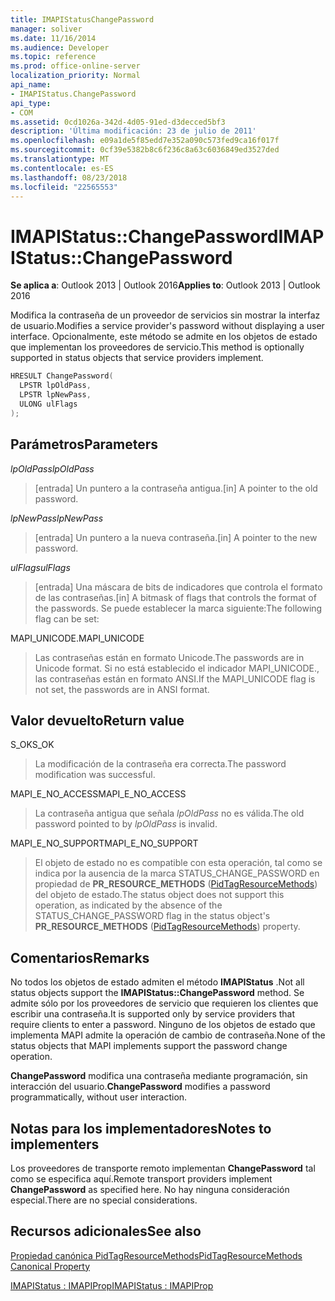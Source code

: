 ```yaml
---
title: IMAPIStatusChangePassword
manager: soliver
ms.date: 11/16/2014
ms.audience: Developer
ms.topic: reference
ms.prod: office-online-server
localization_priority: Normal
api_name:
- IMAPIStatus.ChangePassword
api_type:
- COM
ms.assetid: 0cd1026a-342d-4d05-91ed-d3decced5bf3
description: 'Última modificación: 23 de julio de 2011'
ms.openlocfilehash: e09a1de5f85edd7e352a090c573fed9ca16f017f
ms.sourcegitcommit: 0cf39e5382b8c6f236c8a63c6036849ed3527ded
ms.translationtype: MT
ms.contentlocale: es-ES
ms.lasthandoff: 08/23/2018
ms.locfileid: "22565553"
---
```

# <a name="imapistatuschangepassword"></a><span data-ttu-id="a98e2-103">IMAPIStatus::ChangePassword</span><span class="sxs-lookup"><span data-stu-id="a98e2-103">IMAPIStatus::ChangePassword</span></span>

  
  
<span data-ttu-id="a98e2-104">**Se aplica a**: Outlook 2013 | Outlook 2016</span><span class="sxs-lookup"><span data-stu-id="a98e2-104">**Applies to**: Outlook 2013 | Outlook 2016</span></span> 
  
<span data-ttu-id="a98e2-105">Modifica la contraseña de un proveedor de servicios sin mostrar la interfaz de usuario.</span><span class="sxs-lookup"><span data-stu-id="a98e2-105">Modifies a service provider's password without displaying a user interface.</span></span> <span data-ttu-id="a98e2-106">Opcionalmente, este método se admite en los objetos de estado que implementan los proveedores de servicio.</span><span class="sxs-lookup"><span data-stu-id="a98e2-106">This method is optionally supported in status objects that service providers implement.</span></span>
  
```cpp
HRESULT ChangePassword(
  LPSTR lpOldPass,
  LPSTR lpNewPass,
  ULONG ulFlags
);
```

## <a name="parameters"></a><span data-ttu-id="a98e2-107">Parámetros</span><span class="sxs-lookup"><span data-stu-id="a98e2-107">Parameters</span></span>

 <span data-ttu-id="a98e2-108">_lpOldPass_</span><span class="sxs-lookup"><span data-stu-id="a98e2-108">_lpOldPass_</span></span>
  
> <span data-ttu-id="a98e2-109">[entrada] Un puntero a la contraseña antigua.</span><span class="sxs-lookup"><span data-stu-id="a98e2-109">[in] A pointer to the old password.</span></span>
    
 <span data-ttu-id="a98e2-110">_lpNewPass_</span><span class="sxs-lookup"><span data-stu-id="a98e2-110">_lpNewPass_</span></span>
  
> <span data-ttu-id="a98e2-111">[entrada] Un puntero a la nueva contraseña.</span><span class="sxs-lookup"><span data-stu-id="a98e2-111">[in] A pointer to the new password.</span></span>
    
 <span data-ttu-id="a98e2-112">_ulFlags_</span><span class="sxs-lookup"><span data-stu-id="a98e2-112">_ulFlags_</span></span>
  
> <span data-ttu-id="a98e2-113">[entrada] Una máscara de bits de indicadores que controla el formato de las contraseñas.</span><span class="sxs-lookup"><span data-stu-id="a98e2-113">[in] A bitmask of flags that controls the format of the passwords.</span></span> <span data-ttu-id="a98e2-114">Se puede establecer la marca siguiente:</span><span class="sxs-lookup"><span data-stu-id="a98e2-114">The following flag can be set:</span></span>
    
<span data-ttu-id="a98e2-115">MAPI_UNICODE.</span><span class="sxs-lookup"><span data-stu-id="a98e2-115">MAPI_UNICODE</span></span> 
  
> <span data-ttu-id="a98e2-116">Las contraseñas están en formato Unicode.</span><span class="sxs-lookup"><span data-stu-id="a98e2-116">The passwords are in Unicode format.</span></span> <span data-ttu-id="a98e2-117">Si no está establecido el indicador MAPI_UNICODE., las contraseñas están en formato ANSI.</span><span class="sxs-lookup"><span data-stu-id="a98e2-117">If the MAPI_UNICODE flag is not set, the passwords are in ANSI format.</span></span>
    
## <a name="return-value"></a><span data-ttu-id="a98e2-118">Valor devuelto</span><span class="sxs-lookup"><span data-stu-id="a98e2-118">Return value</span></span>

<span data-ttu-id="a98e2-119">S_OK</span><span class="sxs-lookup"><span data-stu-id="a98e2-119">S_OK</span></span> 
  
> <span data-ttu-id="a98e2-120">La modificación de la contraseña era correcta.</span><span class="sxs-lookup"><span data-stu-id="a98e2-120">The password modification was successful.</span></span>
    
<span data-ttu-id="a98e2-121">MAPI_E_NO_ACCESS</span><span class="sxs-lookup"><span data-stu-id="a98e2-121">MAPI_E_NO_ACCESS</span></span> 
  
> <span data-ttu-id="a98e2-122">La contraseña antigua que señala _lpOldPass_ no es válida.</span><span class="sxs-lookup"><span data-stu-id="a98e2-122">The old password pointed to by  _lpOldPass_ is invalid.</span></span> 
    
<span data-ttu-id="a98e2-123">MAPI_E_NO_SUPPORT</span><span class="sxs-lookup"><span data-stu-id="a98e2-123">MAPI_E_NO_SUPPORT</span></span> 
  
> <span data-ttu-id="a98e2-124">El objeto de estado no es compatible con esta operación, tal como se indica por la ausencia de la marca STATUS_CHANGE_PASSWORD en propiedad de **PR_RESOURCE_METHODS** ([PidTagResourceMethods](pidtagresourcemethods-canonical-property.md)) del objeto de estado.</span><span class="sxs-lookup"><span data-stu-id="a98e2-124">The status object does not support this operation, as indicated by the absence of the STATUS_CHANGE_PASSWORD flag in the status object's **PR_RESOURCE_METHODS** ([PidTagResourceMethods](pidtagresourcemethods-canonical-property.md)) property.</span></span>
    
## <a name="remarks"></a><span data-ttu-id="a98e2-125">Comentarios</span><span class="sxs-lookup"><span data-stu-id="a98e2-125">Remarks</span></span>

<span data-ttu-id="a98e2-126">No todos los objetos de estado admiten el método **IMAPIStatus** .</span><span class="sxs-lookup"><span data-stu-id="a98e2-126">Not all status objects support the **IMAPIStatus::ChangePassword** method.</span></span> <span data-ttu-id="a98e2-127">Se admite sólo por los proveedores de servicio que requieren los clientes que escribir una contraseña.</span><span class="sxs-lookup"><span data-stu-id="a98e2-127">It is supported only by service providers that require clients to enter a password.</span></span> <span data-ttu-id="a98e2-128">Ninguno de los objetos de estado que implementa MAPI admite la operación de cambio de contraseña.</span><span class="sxs-lookup"><span data-stu-id="a98e2-128">None of the status objects that MAPI implements support the password change operation.</span></span> 
  
 <span data-ttu-id="a98e2-129">**ChangePassword** modifica una contraseña mediante programación, sin interacción del usuario.</span><span class="sxs-lookup"><span data-stu-id="a98e2-129">**ChangePassword** modifies a password programmatically, without user interaction.</span></span> 
  
## <a name="notes-to-implementers"></a><span data-ttu-id="a98e2-130">Notas para los implementadores</span><span class="sxs-lookup"><span data-stu-id="a98e2-130">Notes to implementers</span></span>

<span data-ttu-id="a98e2-131">Los proveedores de transporte remoto implementan **ChangePassword** tal como se especifica aquí.</span><span class="sxs-lookup"><span data-stu-id="a98e2-131">Remote transport providers implement **ChangePassword** as specified here.</span></span> <span data-ttu-id="a98e2-132">No hay ninguna consideración especial.</span><span class="sxs-lookup"><span data-stu-id="a98e2-132">There are no special considerations.</span></span> 
  
## <a name="see-also"></a><span data-ttu-id="a98e2-133">Recursos adicionales</span><span class="sxs-lookup"><span data-stu-id="a98e2-133">See also</span></span>



[<span data-ttu-id="a98e2-134">Propiedad canónica PidTagResourceMethods</span><span class="sxs-lookup"><span data-stu-id="a98e2-134">PidTagResourceMethods Canonical Property</span></span>](pidtagresourcemethods-canonical-property.md)
  
[<span data-ttu-id="a98e2-135">IMAPIStatus : IMAPIProp</span><span class="sxs-lookup"><span data-stu-id="a98e2-135">IMAPIStatus : IMAPIProp</span></span>](imapistatusimapiprop.md)

